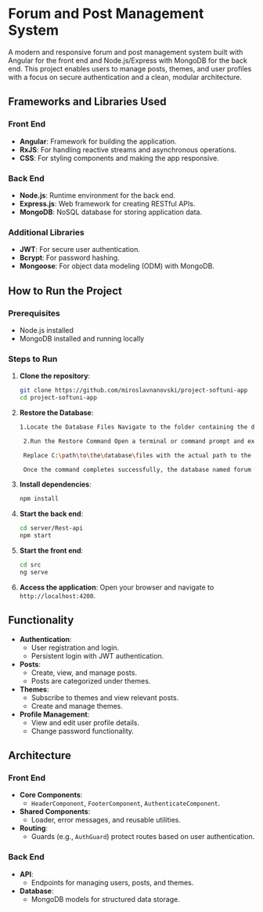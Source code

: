 # Forum and Post Management System

A modern and responsive forum and post management system built with Angular for the front end and Node.js/Express with MongoDB for the back end. This project enables users to manage posts, themes, and user profiles with a focus on secure authentication and a clean, modular architecture.

## Frameworks and Libraries Used

### Front End
- **Angular**: Framework for building the application.
- **RxJS**: For handling reactive streams and asynchronous operations.
- **CSS**: For styling components and making the app responsive.

### Back End
- **Node.js**: Runtime environment for the back end.
- **Express.js**: Web framework for creating RESTful APIs.
- **MongoDB**: NoSQL database for storing application data.

### Additional Libraries
- **JWT**: For secure user authentication.
- **Bcrypt**: For password hashing.
- **Mongoose**: For object data modeling (ODM) with MongoDB.

## How to Run the Project

### Prerequisites
- Node.js installed
- MongoDB installed and running locally

### Steps to Run

1. **Clone the repository**:
   ```bash
   git clone https://github.com/miroslavnanovski/project-softuni-app
   cd project-softuni-app
   ```
2. **Restore the Database**:
   ```bash
   1.Locate the Database Files Navigate to the folder containing the database dump files: server/resources/forum.
   
    2.Run the Restore Command Open a terminal or command prompt and execute the following command:mongorestore -d forum C:\path\to\the\database\files <- (example path)
   
    Replace C:\path\to\the\database\files with the actual path to the folder where the database files are located.
   
    Once the command completes successfully, the database named forum will be restored and ready for use by the application
   ```

3. **Install dependencies**:
   ```bash
   npm install

4. **Start the back end**:
   ```bash
   cd server/Rest-api
   npm start
   ```

5. **Start the front end**:
   ```bash
   cd src
   ng serve
   ```

6. **Access the application**:
   Open your browser and navigate to `http://localhost:4200`.

## Functionality

- **Authentication**:
  - User registration and login.
  - Persistent login with JWT authentication.
- **Posts**:
  - Create, view, and manage posts.
  - Posts are categorized under themes.
- **Themes**:
  - Subscribe to themes and view relevant posts.
  - Create and manage themes.
- **Profile Management**:
  - View and edit user profile details.
  - Change password functionality.

## Architecture

### Front End
- **Core Components**:
  - `HeaderComponent`, `FooterComponent`, `AuthenticateComponent`.
- **Shared Components**:
  - Loader, error messages, and reusable utilities.
- **Routing**:
  - Guards (e.g., `AuthGuard`) protect routes based on user authentication.

### Back End
- **API**:
  - Endpoints for managing users, posts, and themes.
- **Database**:
  - MongoDB models for structured data storage.


